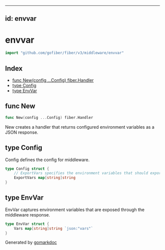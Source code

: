 <!-- Code generated by gomarkdoc. DO NOT EDIT -->

---
id: envvar
---


# envvar

```go
import "github.com/gofiber/fiber/v3/middleware/envvar"
```

## Index

- [func New\(config ...Config\) fiber.Handler](<#New>)
- [type Config](<#Config>)
- [type EnvVar](<#EnvVar>)


<a name="New"></a>
## func New

```go
func New(config ...Config) fiber.Handler
```

New creates a handler that returns configured environment variables as a JSON response.

<a name="Config"></a>
## type Config

Config defines the config for middleware.

```go
type Config struct {
    // ExportVars specifies the environment variables that should export
    ExportVars map[string]string
}
```

<a name="EnvVar"></a>
## type EnvVar

EnvVar captures environment variables that are exposed through the middleware response.

```go
type EnvVar struct {
    Vars map[string]string `json:"vars"`
}
```

Generated by [gomarkdoc](<https://github.com/princjef/gomarkdoc>)

